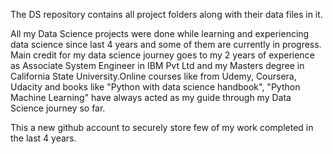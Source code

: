 The DS repository contains all project folders along with their data files in it.

All my Data Science projects were done while learning and experiencing data science since last 4 years and some of them are currently in progress. Main credit for my data science journey goes to my 2 years of experience as Associate System Engineer in IBM Pvt Ltd and my Masters degree in California State University.Online courses like from Udemy, Coursera, Udacity and books like "Python with data science handbook", "Python Machine Learning" have always acted as my guide through my Data Science journey so far. 

This a new github account to securely store few of my work completed in the last 4 years. 
